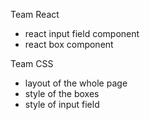 Team React

- react input field component
- react box component

Team CSS

- layout of the whole page
- style of the boxes
- style of input field
